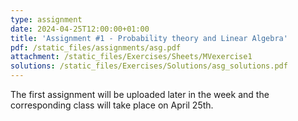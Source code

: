```yaml
---
type: assignment
date: 2024-04-25T12:00:00+01:00
title: 'Assignment #1 - Probability theory and Linear Algebra'
pdf: /static_files/assignments/asg.pdf
attachment: /static_files/Exercises/Sheets/MVexercise1
solutions: /static_files/Exercises/Solutions/asg_solutions.pdf
---
```

The first assignment will be uploaded later in the week and the corresponding class will take place on April 25th.
